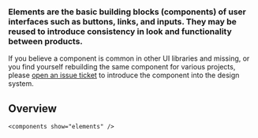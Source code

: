 ### Elements are the basic building blocks (components) of user interfaces such as buttons, links, and inputs. They may be reused to introduce consistency in look and functionality between products.

If you believe a component is common in other UI libraries and missing, or you find yourself rebuilding the same component for various projects, please [open an issue ticket](https://github.com/apollosoftwarexyz/design-system/issues/new) to introduce the component into the design system.

## Overview

```
<components show="elements" />
```
